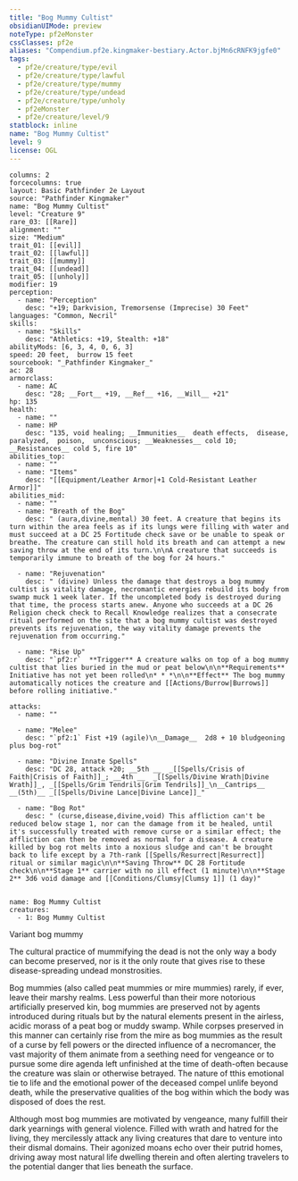 ```yaml
---
title: "Bog Mummy Cultist"
obsidianUIMode: preview
noteType: pf2eMonster
cssClasses: pf2e
aliases: "Compendium.pf2e.kingmaker-bestiary.Actor.bjMn6cRNFK9jgfe0" 
tags:
  - pf2e/creature/type/evil
  - pf2e/creature/type/lawful
  - pf2e/creature/type/mummy
  - pf2e/creature/type/undead
  - pf2e/creature/type/unholy
  - pf2eMonster
  - pf2e/creature/level/9
statblock: inline
name: "Bog Mummy Cultist"
level: 9
license: OGL
---
```


```statblock
columns: 2
forcecolumns: true
layout: Basic Pathfinder 2e Layout
source: "Pathfinder Kingmaker"
name: "Bog Mummy Cultist"
level: "Creature 9"
rare_03: [[Rare]]
alignment: ""
size: "Medium"
trait_01: [[evil]]
trait_02: [[lawful]]
trait_03: [[mummy]]
trait_04: [[undead]]
trait_05: [[unholy]]
modifier: 19
perception:
  - name: "Perception"
    desc: "+19; Darkvision, Tremorsense (Imprecise) 30 Feet"
languages: "Common, Necril"
skills:
  - name: "Skills"
    desc: "Athletics: +19, Stealth: +18"
abilityMods: [6, 3, 4, 0, 6, 3]
speed: 20 feet,  burrow 15 feet
sourcebook: "_Pathfinder Kingmaker_"
ac: 28
armorclass:
  - name: AC
    desc: "28; __Fort__ +19, __Ref__ +16, __Will__ +21"
hp: 135
health:
  - name: ""
  - name: HP
    desc: "135, void healing; __Immunities__  death effects,  disease,  paralyzed,  poison,  unconscious; __Weaknesses__ cold 10; __Resistances__ cold 5, fire 10"
abilities_top:
  - name: ""
  - name: "Items"
    desc: "[[Equipment/Leather Armor|+1 Cold-Resistant Leather Armor]]"
abilities_mid:
  - name: ""
  - name: "Breath of the Bog"
    desc: " (aura,divine,mental) 30 feet. A creature that begins its turn within the area feels as if its lungs were filling with water and must succeed at a DC 25 Fortitude check save or be unable to speak or breathe. The creature can still hold its breath and can attempt a new saving throw at the end of its turn.\n\nA creature that succeeds is temporarily immune to breath of the bog for 24 hours."

  - name: "Rejuvenation"
    desc: " (divine) Unless the damage that destroys a bog mummy cultist is vitality damage, necromantic energies rebuild its body from swamp muck 1 week later. If the uncompleted body is destroyed during that time, the process starts anew. Anyone who succeeds at a DC 26 Religion check check to Recall Knowledge realizes that a consecrate ritual performed on the site that a bog mummy cultist was destroyed prevents its rejuvenation, the way vitality damage prevents the rejuvenation from occurring."

  - name: "Rise Up"
    desc: "`pf2:r`  **Trigger** A creature walks on top of a bog mummy cultist that lies buried in the mud or peat below\n\n**Requirements** Initiative has not yet been rolled\n* * *\n\n**Effect** The bog mummy automatically notices the creature and [[Actions/Burrow|Burrows]] before rolling initiative."

attacks:
  - name: ""

  - name: "Melee"
    desc: "`pf2:1` Fist +19 (agile)\n__Damage__  2d8 + 10 bludgeoning plus bog-rot"

  - name: "Divine Innate Spells"
    desc: "DC 28, attack +20; __5th __  _[[Spells/Crisis of Faith|Crisis of Faith]]_; __4th __  _[[Spells/Divine Wrath|Divine Wrath]]_, _[[Spells/Grim Tendrils|Grim Tendrils]]_\n__Cantrips__  __(5th)__ _[[Spells/Divine Lance|Divine Lance]]_"

  - name: "Bog Rot"
    desc: " (curse,disease,divine,void) This affliction can't be reduced below stage 1, nor can the damage from it be healed, until it's successfully treated with remove curse or a similar effect; the affliction can then be removed as normal for a disease. A creature killed by bog rot melts into a noxious sludge and can't be brought back to life except by a 7th-rank [[Spells/Resurrect|Resurrect]] ritual or similar magic\n\n**Saving Throw** DC 28 Fortitude check\n\n**Stage 1** carrier with no ill effect (1 minute)\n\n**Stage 2** 3d6 void damage and [[Conditions/Clumsy|Clumsy 1]] (1 day)"
 
```

```encounter-table
name: Bog Mummy Cultist
creatures:
  - 1: Bog Mummy Cultist
```


Variant bog mummy

The cultural practice of mummifying the dead is not the only way a body can become preserved, nor is it the only route that gives rise to these disease-spreading undead monstrosities.

Bog mummies (also called peat mummies or mire mummies) rarely, if ever, leave their marshy realms. Less powerful than their more notorious artificially preserved kin, bog mummies are preserved not by agents introduced during rituals but by the natural elements present in the airless, acidic morass of a peat bog or muddy swamp. While corpses preserved in this manner can certainly rise from the mire as bog mummies as the result of a curse by fell powers or the directed influence of a necromancer, the vast majority of them animate from a seething need for vengeance or to pursue some dire agenda left unfinished at the time of death-often because the creature was slain or otherwise betrayed. The nature of tthis emotional tie to life and the emotional power of the deceased compel unlife beyond death, while the preservative qualities of the bog within which the body was disposed of does the rest.

Although most bog mummies are motivated by vengeance, many fulfill their dark yearnings with general violence. Filled with wrath and hatred for the living, they mercilessly attack any living creatures that dare to venture into their dismal domains. Their agonized moans echo over their putrid homes, driving away most natural life dwelling therein and often alerting travelers to the potential danger that lies beneath the surface.
